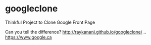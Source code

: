 # googleclone
Thinkful Project to Clone Google Front Page

Can you tell the difference? 
http://raykanani.github.io/googleclone/ ..
https://www.google.ca
